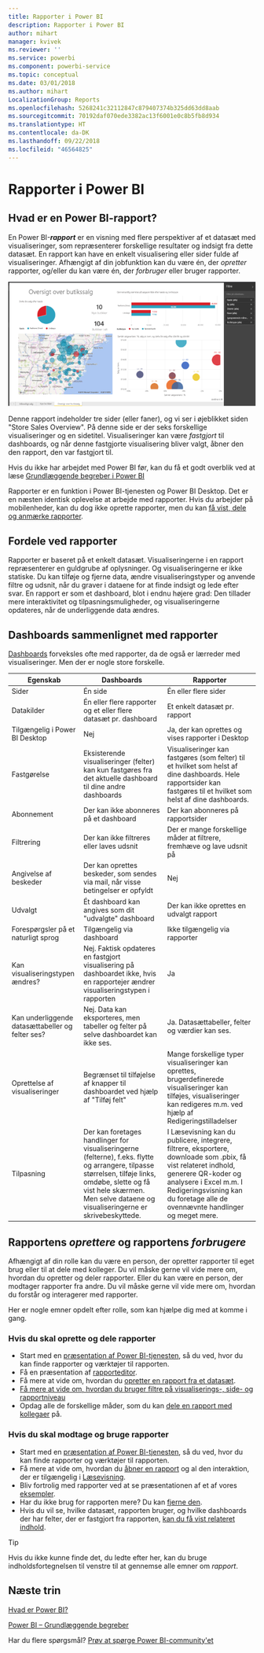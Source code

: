 ```yaml
---
title: Rapporter i Power BI
description: Rapporter i Power BI
author: mihart
manager: kvivek
ms.reviewer: ''
ms.service: powerbi
ms.component: powerbi-service
ms.topic: conceptual
ms.date: 03/01/2018
ms.author: mihart
LocalizationGroup: Reports
ms.openlocfilehash: 5268241c32112847c879407374b325dd63dd8aab
ms.sourcegitcommit: 70192daf070ede3382ac13f6001e0c8b5fb8d934
ms.translationtype: HT
ms.contentlocale: da-DK
ms.lasthandoff: 09/22/2018
ms.locfileid: "46564825"
---
```

# <a name="reports-in-power-bi"></a>Rapporter i Power BI
## <a name="what-is-a-power-bi-report"></a>Hvad er en Power BI-rapport?
En Power BI-***rapport*** er en visning med flere perspektiver af et datasæt med visualiseringer, som repræsenterer forskellige resultater og indsigt fra dette datasæt.  En rapport kan have en enkelt visualisering eller sider fulde af visualiseringer. Afhængigt af din jobfunktion kan du være én, der *opretter* rapporter, og/eller du kan være én, der *forbruger* eller bruger rapporter.

![rapportside](./media/end-user-reports/reportview.png)

Denne rapport indeholder tre sider (eller faner), og vi ser i øjeblikket siden "Store Sales Overview". På denne side er der seks forskellige visualiseringer og en sidetitel. Visualiseringer kan være *fastgjort* til dashboards, og når denne fastgjorte visualisering bliver valgt, åbner den den rapport, den var fastgjort til.

Hvis du ikke har arbejdet med Power BI før, kan du få et godt overblik ved at læse [Grundlæggende begreber i Power BI](end-user-basic-concepts.md)

Rapporter er en funktion i Power BI-tjenesten og Power BI Desktop. Det er en næsten identisk oplevelse at arbejde med rapporter. Hvis du arbejder på mobilenheder, kan du dog ikke oprette rapporter, men du kan [få vist, dele og anmærke rapporter](mobile/mobile-reports-in-the-mobile-apps.md).

## <a name="advantages-of-reports"></a>Fordele ved rapporter
Rapporter er baseret på et enkelt datasæt. Visualiseringerne i en rapport repræsenterer en guldgrube af oplysninger. Og visualiseringerne er ikke statiske. Du kan tilføje og fjerne data, ændre visualiseringstyper og anvende filtre og udsnit, når du graver i dataene for at finde indsigt og lede efter svar. En rapport er som et dashboard, blot i endnu højere grad: Den tillader mere interaktivitet og tilpasningsmuligheder, og visualiseringerne opdateres, når de underliggende data ændres.

## <a name="dashboards-versus-reports"></a>Dashboards sammenlignet med rapporter
[Dashboards](end-user-dashboards.md) forveksles ofte med rapporter, da de også er lærreder med visualiseringer. Men der er nogle store forskelle.  

| **Egenskab** | **Dashboards** | **Rapporter** |
| --- | --- | --- |
| Sider |Én side |Én eller flere sider |
| Datakilder |Én eller flere rapporter og et eller flere datasæt pr. dashboard |Et enkelt datasæt pr. rapport |
| Tilgængelig i Power BI Desktop |Nej |Ja, der kan oprettes og vises rapporter i Desktop |
| Fastgørelse |Eksisterende visualiseringer (felter) kan kun fastgøres fra det aktuelle dashboard til dine andre dashboards |Visualiseringer kan fastgøres (som felter) til et hvilket som helst af dine dashboards. Hele rapportsider kan fastgøres til et hvilket som helst af dine dashboards. |
| Abonnement |Der kan ikke abonneres på et dashboard |Der kan abonneres på rapportsider |
| Filtrering |Der kan ikke filtreres eller laves udsnit |Der er mange forskellige måder at filtrere, fremhæve og lave udsnit på |
| Angivelse af beskeder |Der kan oprettes beskeder, som sendes via mail, når visse betingelser er opfyldt |Nej |
| Udvalgt |Ét dashboard kan angives som dit "udvalgte" dashboard |Der kan ikke oprettes en udvalgt rapport |
| Forespørgsler på et naturligt sprog |Tilgængelig via dashboard |Ikke tilgængelig via rapporter |
| Kan visualiseringstypen ændres? |Nej. Faktisk opdateres en fastgjort visualisering på dashboardet ikke, hvis en rapportejer ændrer visualiseringstypen i rapporten |Ja |
| Kan underliggende datasættabeller og felter ses? |Nej. Data kan eksporteres, men tabeller og felter på selve dashboardet kan ikke ses. |Ja. Datasættabeller, felter og værdier kan ses. |
| Oprettelse af visualiseringer |Begrænset til tilføjelse af knapper til dashboardet ved hjælp af "Tilføj felt" |Mange forskellige typer visualiseringer kan oprettes, brugerdefinerede visualiseringer kan tilføjes, visualiseringer kan redigeres m.m. ved hjælp af Redigeringstilladelser |
| Tilpasning |Der kan foretages handlinger for visualiseringerne (felterne), f.eks. flytte og arrangere, tilpasse størrelsen, tilføje links, omdøbe, slette og få vist hele skærmen. Men selve dataene og visualiseringerne er skrivebeskyttede. |I Læsevisning kan du publicere, integrere, filtrere, eksportere, downloade som .pbix, få vist relateret indhold, generere QR-koder og analysere i Excel m.m.  I Redigeringsvisning kan du foretage alle de ovennævnte handlinger og meget mere. |

## <a name="report-creators-and-report-consumers"></a>Rapportens ***oprettere*** og rapportens ***forbrugere***
Afhængigt af din rolle kan du være en person, der opretter rapporter til eget brug eller til at dele med kolleger. Du vil måske gerne vil vide mere om, hvordan du opretter og deler rapporter. Eller du kan være en person, der modtager rapporter fra andre. Du vil måske gerne vil vide mere om, hvordan du forstår og interagerer med rapporter.

Her er nogle emner opdelt efter rolle, som kan hjælpe dig med at komme i gang.

### <a name="if-you-will-be-creating-and-sharing-reports"></a>Hvis du skal oprette og dele rapporter
* Start med en [præsentation af Power BI-tjenesten](end-user-basic-concepts.md), så du ved, hvor du kan finde rapporter og værktøjer til rapporten.
* Få en præsentation af [rapporteditor](../service-the-report-editor-take-a-tour.md).
* Få mere at vide om, hvordan du [opretter en rapport fra et datasæt](../service-report-create-new.md).
* [Få mere at vide om, hvordan du bruger filtre på visualiserings-, side- og rapportniveau](end-user-report-filter.md)
* Opdag alle de forskellige måder, som du kan [dele en rapport med kollegaer](../service-share-dashboards.md) på.

### <a name="if-you-will-be-receiving-and-consuming-reports"></a>Hvis du skal modtage og bruge rapporter
* Start med en [præsentation af Power BI-tjenesten](end-user-basic-concepts.md), så du ved, hvor du kan finde rapporter og værktøjer til rapporten.
* Få mere at vide om, hvordan du [åbner en rapport](end-user-report-open.md) og al den interaktion, der er tilgængelig i [Læsevisning](end-user-reading-view.md).
* Bliv fortrolig med rapporter ved at se præsentationen af et af vores [eksempler](../sample-tutorial-connect-to-the-samples.md).  
* Har du ikke brug for rapporten mere? Du kan [fjerne den](end-user-delete.md).
* Hvis du vil se, hvilke datasæt, rapporten bruger, og hvilke dashboards der har felter, der er fastgjort fra rapporten, [kan du få vist relateret indhold](end-user-related.md).

> [!TIP]
> Hvis du ikke kunne finde det, du ledte efter her, kan du bruge indholdsfortegnelsen til venstre til at gennemse alle emner om *rapport*.
> 
> 

## <a name="next-steps"></a>Næste trin
[Hvad er Power BI?](../power-bi-overview.md) 

[Power BI – Grundlæggende begreber](end-user-basic-concepts.md)

Har du flere spørgsmål? [Prøv at spørge Power BI-community'et](http://community.powerbi.com/)

